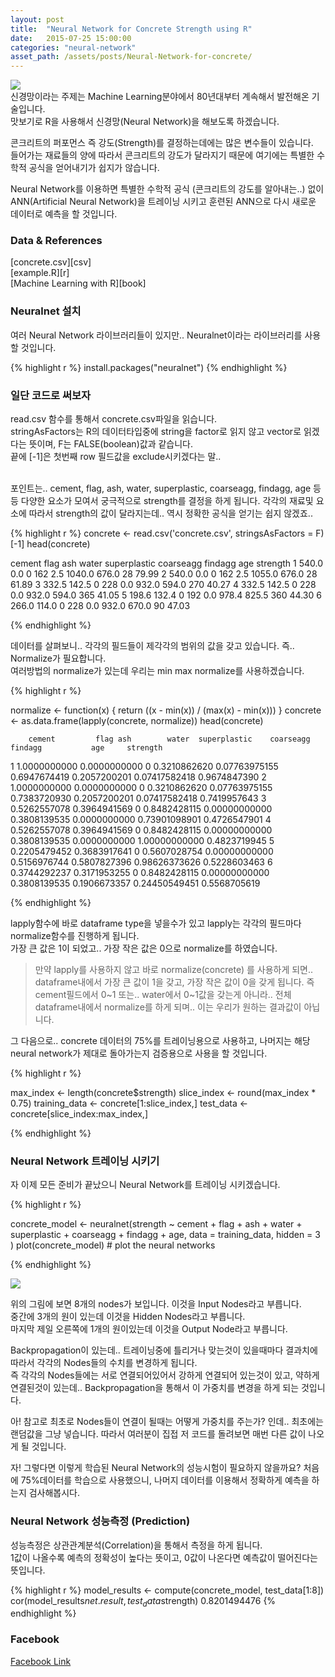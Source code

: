 ```yaml
---
layout: post
title:  "Neural Network for Concrete Strength using R"
date:   2015-07-25 15:00:00
categories: "neural-network"
asset_path: /assets/posts/Neural-Network-for-concrete/
---
```

<div>
    <img src="{{ page.asset_path }}concrete.jpg" class="img-responsive img-rounded">
</div>
신경망이라는 주제는 Machine Learning분야에서 80년대부터 계속해서 발전해온 기술입니다.<br>
맛보기로 R을 사용해서 신경망(Neural Network)을 해보도록 하겠습니다.<br>

콘크리트의 퍼포먼스 즉 강도(Strength)를 결정하는데에는 많은 변수들이 있습니다.<br>
들어가는 재료들의 양에 따라서 콘크리트의 강도가 달라지기 때문에 여기에는 특별한 수학적 공식을 얻어내기가 쉽지가 않습니다. <br>

Neural Network를 이용하면 특별한 수학적 공식 (콘크리트의 강도를 알아내는..) 없이 ANN(Artificial Neural Network)을 트레이닝 시키고
훈련된 ANN으로 다시 새로운 데이터로 예측을 할 것입니다.<br> 

<h3>Data & References</h3>
[concrete.csv][csv]<br>
[example.R][r]<br>
[Machine Learning with R][book] 

<h3>Neuralnet 설치 </h3>

여러 Neural Network 라이브러리들이 있지만.. Neuralnet이라는 라이브러리를 사용할 것입니다.

{% highlight r %}
install.packages("neuralnet")
{% endhighlight %}

<h3>일단 코드로 써보자</h3>

read.csv 함수를 통해서 concrete.csv파일을 읽습니다.<br>
stringAsFactors는 R의 데이터타입중에 string을 factor로 읽지 않고  vector로 읽겠다는 뜻이며, F는 FALSE(boolean)값과 같습니다.<br>
끝에 [-1]은 첫번째 row 필드값을 exclude시키겠다는 말..<br><br>

포인트는.. cement, flag, ash, water, superplastic, coarseagg, findagg, age 등등 다양한 요소가 모여서 궁극적으로 strength를 
결정을 하게 됩니다. 각각의 재료및 요소에 따라서 strength의 값이 달라지는데.. 역시 정확한 공식을 얻기는 쉽지 않겠죠..

{% highlight r %}
concrete <- read.csv('concrete.csv', stringsAsFactors = F)[-1]
head(concrete)

  cement  flag ash water superplastic coarseagg findagg age strength
1  540.0   0.0   0   162          2.5    1040.0   676.0  28    79.99
2  540.0   0.0   0   162          2.5    1055.0   676.0  28    61.89
3  332.5 142.5   0   228          0.0     932.0   594.0 270    40.27
4  332.5 142.5   0   228          0.0     932.0   594.0 365    41.05
5  198.6 132.4   0   192          0.0     978.4   825.5 360    44.30
6  266.0 114.0   0   228          0.0     932.0   670.0  90    47.03

{% endhighlight %}

데이터를 살펴보니.. 각각의 필드들이 제각각의 범위의 값을 갖고 있습니다. 즉.. Normalize가 필요합니다.<br>
여러방법의 normalize가 있는데 우리는 min max normalize를 사용하겠습니다. 

{% highlight r %}

normalize <- function(x) {
  return ((x - min(x)) / (max(x) - min(x)))
}
concrete <- as.data.frame(lapply(concrete, normalize))
head(concrete)

        cement         flag ash        water  superplastic    coarseagg      findagg           age     strength
1 1.0000000000 0.0000000000   0 0.3210862620 0.07763975155 0.6947674419 0.2057200201 0.07417582418 0.9674847390
2 1.0000000000 0.0000000000   0 0.3210862620 0.07763975155 0.7383720930 0.2057200201 0.07417582418 0.7419957643
3 0.5262557078 0.3964941569   0 0.8482428115 0.00000000000 0.3808139535 0.0000000000 0.73901098901 0.4726547901
4 0.5262557078 0.3964941569   0 0.8482428115 0.00000000000 0.3808139535 0.0000000000 1.00000000000 0.4823719945
5 0.2205479452 0.3683917641   0 0.5607028754 0.00000000000 0.5156976744 0.5807827396 0.98626373626 0.5228603463
6 0.3744292237 0.3171953255   0 0.8482428115 0.00000000000 0.3808139535 0.1906673357 0.24450549451 0.5568705619

{% endhighlight %}

lapply함수에 바로 dataframe type을 넣을수가 있고 lapply는 각각의 필드마다 normalize함수를 진행하게 됩니다.<br>
가장 큰 값은 1이 되었고.. 가장 작은 값은 0으로 normalize를 하였습니다.<br>

<blockquote>
만약 lapply를 사용하지 않고 바로 normalize(concrete) 를 사용하게 되면.. dataframe내에서 가장 큰 값이 1을 갖고, 가장 작은 값이 0을
갖게 됩니다. 즉 cement필드에서 0~1 또는.. water에서 0~1값을 갖는게 아니라.. 전체 dataframe내에서 normalize를 하게 되며.. 
이는 우리가 원하는 결과값이 아닙니다.
</blockquote>

그 다음으로.. concrete 데이터의 75%를 트레이닝용으로 사용하고, 나머지는 해당 neural network가 제대로 돌아가는지 검증용으로 사용을 할 
것입니다. 

{% highlight r %}

max_index <- length(concrete$strength)
slice_index <- round(max_index * 0.75)
training_data <- concrete[1:slice_index,]
test_data <- concrete[slice_index:max_index,]

{% endhighlight %}

<h3>Neural Network 트레이닝 시키기</h3>
자 이제 모든 준비가 끝났으니 Neural Network를 트레이닝 시키겠습니다. <br>

{% highlight r %}

concrete_model <-
  neuralnet(strength ~ cement + flag + ash + water + superplastic + coarseagg +
      findagg + age, data = training_data, hidden = 3
  )
plot(concrete_model) # plot the neural networks

{% endhighlight %}

<img src="{{page.asset_path}}neuralnet_hidden_3.png" class="img-responsive img-rounded">

위의 그림에 보면 8개의 nodes가 보입니다. 이것을 Input Nodes라고 부릅니다.<br>
중간에 3개의 원이 있는데 이것을 Hidden Nodes라고 부릅니다.<br>
마지막 제일 오른쪽에 1개의 원이있는데 이것을 Output Node라고 부릅니다.<br>

Backpropagation이 있는데.. 트레이닝중에 틀리거나 맞는것이 있을때마다 결과치에 따라서 각각의 Nodes들의 수치를 변경하게 됩니다.<br>
즉 각각의 Nodes들에는 서로 연결되어있어서 강하게 연결되어 있는것이 있고, 약하게 연결된것이 있는데.. 
Backpropagation을 통해서 이 가중치를 변경을 하게 되는 것입니다.<br>

아! 참고로 최초로 Nodes들이 연결이 될때는 어떻게 가중치를 주는가? 인데..
최초에는 랜덤값을 그냥 넣습니다. 따라서 여러분이 집접 저 코드를 돌려보면 매번 다른 값이 나오게 될 것입니다.<br>

자! 그렇다면 이렇게 학습된 Neural Network의 성능시험이 필요하지 않을까요?
처음에 75%데이터를 학습으로 사용했으니, 나머지 데이터를 이용해서 정확하게 예측을 하는지 검사해봅시다.<br>

<h3> Neural Network 성능측정 (Prediction) </h3>

성능측정은 상관관계분석(Correlation)을 통해서 측정을 하게 됩니다.<br>
1값이 나올수록 예측의 정확성이 높다는 뜻이고, 0값이 나온다면 예측값이 떨어진다는 뜻입니다. 

{% highlight r %}
model_results <- compute(concrete_model, test_data[1:8])
cor(model_results$net.result, test_data$strength)
0.8201494476
{% endhighlight %}

<h3> Facebook </h3>

[Facebook Link][facebook]



[bitbucket]: https://jochangmin@bitbucket.org/jochangmin/r-examples.git
[book]: http://www.amazon.com/Machine-Learning-R-Brett-Lantz/dp/1782162143/ref=sr_1_1?ie=UTF8&qid=1437813079&sr=8-1&keywords=machine+learning+with+r
[csv]: {{page.asset_path}}concrete.csv
[r]: {{page.asset_path}}example.R
[facebook]:https://www.facebook.com/groups/codingeverybody/permalink/1027643290609540/
